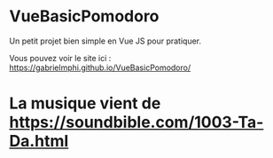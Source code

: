 # VueBasicPomodoro

Un petit projet bien simple en Vue JS pour pratiquer.


Vous pouvez voir le site ici : https://gabrielmphi.github.io/VueBasicPomodoro/

# La musique vient de https://soundbible.com/1003-Ta-Da.html

